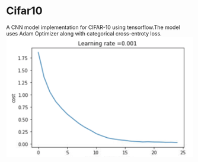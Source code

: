 # Cifar10
A CNN model implementation for CIFAR-10 using tensorflow.The model uses Adam Optimizer along with categorical cross-entroty loss.
![](https://raw.githubusercontent.com/thepixelatedguy/Cifar10/master/Media/graph.png)
